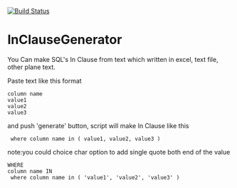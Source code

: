 [![Build Status](https://travis-ci.org/yuyabu/InClauseGenerator.svg?branch=master)](https://travis-ci.org/yuyabu/InClauseGenerator)

# InClauseGenerator

You Can make SQL's In Clause from text which written in  excel, text file, other plane text.

Paste text like this format

```
column name
value1
value2
value3
```

and push 'generate' button, script will make In Clause like this

```
 where column name in ( value1, value2, value3 ) 
```

note:you could choice char option to add single quote both end of the value

```
WHERE
column name IN
 where column name in ( 'value1', 'value2', 'value3' ) 
```
